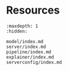 # Resources


```{toctree}
:maxdepth: 1
:hidden:

model/index.md
server/index.md
pipeline/index.md
explainer/index.md
serverconfig/index.md
```

